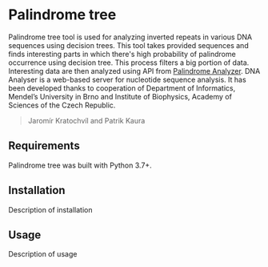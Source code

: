 # Palindrome tree

Palindrome tree tool is used for analyzing inverted repeats in various DNA sequences using decision trees. This tool takes provided sequences and finds interesting parts in which there's high probability of palindrome occurrence using decision tree. This process filters a big portion of data. Interesting data are then analyzed using API from [Palindrome Analyzer](http://dx.doi.org/10.1016/j.bbrc.2016.09.015). DNA Analyser is a web-based server for nucleotide sequence analysis. It has been developed thanks to cooperation of Department of Informatics, Mendel’s University in Brno and Institute of Biophysics, Academy of Sciences of the Czech Republic. 

> Jaromír Kratochvíl and Patrik Kaura

## Requirements

Palindrome tree was built with Python 3.7+.

## Installation

Description of installation

## Usage

Description of usage
